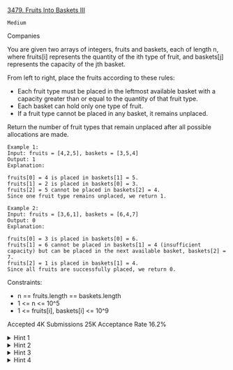 [3479. Fruits Into Baskets III](https://leetcode.com/problems/fruits-into-baskets-iii/)

`Medium`

Companies

You are given two arrays of integers, fruits and baskets, each of length n, where fruits[i] represents the quantity of the ith type of fruit, and baskets[j] represents the capacity of the jth basket.

From left to right, place the fruits according to these rules:

- Each fruit type must be placed in the leftmost available basket with a capacity greater than or equal to the quantity of that fruit type.
- Each basket can hold only one type of fruit.
- If a fruit type cannot be placed in any basket, it remains unplaced.

Return the number of fruit types that remain unplaced after all possible allocations are made.

```
Example 1:
Input: fruits = [4,2,5], baskets = [3,5,4]
Output: 1
Explanation:

fruits[0] = 4 is placed in baskets[1] = 5.
fruits[1] = 2 is placed in baskets[0] = 3.
fruits[2] = 5 cannot be placed in baskets[2] = 4.
Since one fruit type remains unplaced, we return 1.

Example 2:
Input: fruits = [3,6,1], baskets = [6,4,7]
Output: 0
Explanation:

fruits[0] = 3 is placed in baskets[0] = 6.
fruits[1] = 6 cannot be placed in baskets[1] = 4 (insufficient capacity) but can be placed in the next available basket, baskets[2] = 7.
fruits[2] = 1 is placed in baskets[1] = 4.
Since all fruits are successfully placed, we return 0.
```

Constraints:

- n == fruits.length == baskets.length
- 1 <= n <= 10^5
- 1 <= fruits[i], baskets[i] <= 10^9

Accepted
4K
Submissions
25K
Acceptance Rate
16.2%

<details>
<summary>Hint 1</summary>

Sort the baskets by the pair of (basket[i], i) in the array.

</details>
<details>
<summary>Hint 2</summary>

For each fruit from left to right, use binary search to find the first index in the sorted array such that basket[i] >= fruit.

</details>
<details>
<summary>Hint 3</summary>

Use a segment tree to maintain the smallest original indices where basket[i] >= fruit.

</details>
<details>
<summary>Hint 4</summary>

When a valid index is found, set the corresponding point to infinity to mark it as used.

</details>
